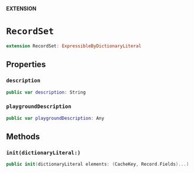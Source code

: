 **EXTENSION**

# `RecordSet`
```swift
extension RecordSet: ExpressibleByDictionaryLiteral
```

## Properties
### `description`

```swift
public var description: String
```

### `playgroundDescription`

```swift
public var playgroundDescription: Any
```

## Methods
### `init(dictionaryLiteral:)`

```swift
public init(dictionaryLiteral elements: (CacheKey, Record.Fields)...)
```
